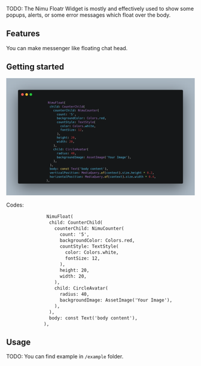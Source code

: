 TODO: The Nimu Floatr Widget is mostly and effectively used to show some popups, alerts, or some error messages which float over the body.

## Features

You can make messenger like floating chat head.

## Getting started

![](assets/carbon.png)

Codes:

```
               NimuFloat(
                child: CounterChild(
                  counterChild: NimuCounter(
                    count: '5',
                    backgroundColor: Colors.red,
                    countStyle: TextStyle(
                      color: Colors.white,
                      fontSize: 12,
                    ),
                    height: 20,
                    width: 20,
                  ),
                  child: CircleAvatar(
                    radius: 40,
                    backgroundImage: AssetImage('Your Image'),
                  ),
                ),
                body: const Text('body content'),
              ),
```

## Usage

TODO: You can find example in `/example` folder.
